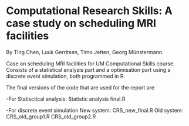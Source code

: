 # Computational Research Skills: A case study on scheduling MRI facilities
By Ting Chen, Luuk Gerritsen, Timo Jetten, Georg Münstermann.

Case on scheduling MRI facilities for UM Computational Skills course.
Consists of a statistical analysis part and a optimisation part using a discrete event simulation, both programmed in R.

The final versions of the code that are used for the report are

-For Statisctical analysis:
Statistic analysis final.R

-For discrete event simulation
New system:
CRS_new_final.R
Old system:
CRS_old_group1.R
CRS_old_group2.R

